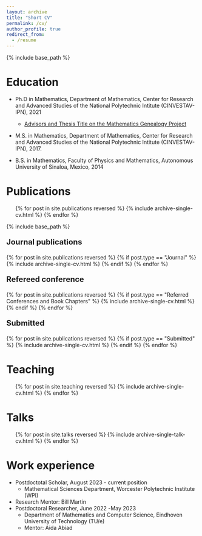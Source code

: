 ```yaml
---
layout: archive
title: "Short CV"
permalink: /cv/
author_profile: true
redirect_from:
  - /resume
---
```


{% include base_path %}

Education
======
* Ph.D in Mathematics, Department of Mathematics, Center for Research and Advanced Studies of the National Polytechnic Intitute (CINVESTAV-IPN), 2021
  * [Advisors and Thesis Title on the Mathematics Genealogy Project](https://www.mathgenealogy.org/id.php?id=278914)
    
* M.S. in Mathematics, Department of Mathematics, Center for Research and Advanced Studies of the National Polytechnic Intitute (CINVESTAV-IPN), 2017.
* B.S. in Mathematics, Faculty of Physics and Mathematics, Autonomous University of Sinaloa, Mexico, 2014

Publications
======
  <ul>{% for post in site.publications reversed %}
    {% include archive-single-cv.html %}
  {% endfor %}</ul>

  {% include base_path %}
<p style="font-size:20px;"><b>Journal publications</b></p>
{% for post in site.publications reversed %}
  {% if post.type == "Journal" %}
    {% include archive-single-cv.html %}
  {% endif %}
{% endfor %}

<p style="font-size:20px;"><b>Refereed conference</b></p>
{% for post in site.publications reversed %}
  {% if post.type == "Referred Conferences and Book Chapters" %}
    {% include archive-single-cv.html %}
  {% endif %}
{% endfor %}

<p style="font-size:20px;"><b>Submitted</b></p>  
{% for post in site.publications reversed %}
  {% if post.type == "Submitted" %}
    {% include archive-single-cv.html %}
  {% endif %}
{% endfor %}

[//]: # (Service and leadership)
[//]: #======
[//]: # (*Currently signed in to 43 different slack teams)

Teaching
======
  <ul>{% for post in site.teaching reversed %}
    {% include archive-single-cv.html %}
  {% endfor %}</ul>
  
Talks
======
  <ul>{% for post in site.talks reversed %}
    {% include archive-single-talk-cv.html  %}
  {% endfor %}</ul>

Work experience
======
* Postdoctotal Scholar, August 2023 - current position
  * Mathematical Sciences Department, Worcester Polytechnic Institute (WPI)
* Research Mentor: Bill Martin
* Postdoctoral Researcher, June 2022 -May 2023
  * Department of Mathematics and Computer Science, Eindhoven University of Technology (TU/e)
  * Mentor: Aida Abiad
